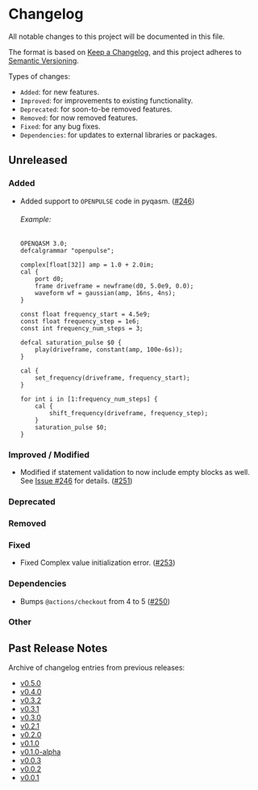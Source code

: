# Changelog

All notable changes to this project will be documented in this file.

The format is based on [Keep a Changelog](https://keepachangelog.com/en/1.1.0/), and this project adheres to [Semantic Versioning](https://semver.org/spec/v2.0.0.html).

Types of changes:
- `Added`: for new features.
- `Improved`: for improvements to existing functionality.
- `Deprecated`: for soon-to-be removed features.
- `Removed`: for now removed features.
- `Fixed`: for any bug fixes.
- `Dependencies`: for updates to external libraries or packages.

## Unreleased

### Added
- Added support to `OPENPULSE` code in pyqasm. ([#246](https://github.com/qBraid/pyqasm/pull/246))
  ###### Example:
  ```qasm
  OPENQASM 3.0;
  defcalgrammar "openpulse";
    
  complex[float[32]] amp = 1.0 + 2.0im;
  cal {
      port d0;
      frame driveframe = newframe(d0, 5.0e9, 0.0);
      waveform wf = gaussian(amp, 16ns, 4ns);
  }
    
  const float frequency_start = 4.5e9;
  const float frequency_step = 1e6;
  const int frequency_num_steps = 3;
  
  defcal saturation_pulse $0 {
      play(driveframe, constant(amp, 100e-6s));
  }
    
  cal {
      set_frequency(driveframe, frequency_start);
  }
    
  for int i in [1:frequency_num_steps] {
      cal {
          shift_frequency(driveframe, frequency_step);
      }
      saturation_pulse $0;
  }
  ```

### Improved / Modified
- Modified if statement validation to now include empty blocks as well. See [Issue #246](https://github.com/qBraid/pyqasm/issues/246) for details. ([#251](https://github.com/qBraid/pyqasm/pull/251))

### Deprecated

### Removed

### Fixed
- Fixed Complex value initialization error. ([#253](https://github.com/qBraid/pyqasm/pull/253))

### Dependencies
- Bumps `@actions/checkout` from 4 to 5 ([#250](https://github.com/qBraid/pyqasm/pull/250))

### Other

## Past Release Notes

Archive of changelog entries from previous releases:

- [v0.5.0](https://github.com/qBraid/pyqasm/releases/tag/v0.5.0)
- [v0.4.0](https://github.com/qBraid/pyqasm/releases/tag/v0.4.0)
- [v0.3.2](https://github.com/qBraid/pyqasm/releases/tag/v0.3.2)
- [v0.3.1](https://github.com/qBraid/pyqasm/releases/tag/v0.3.1)
- [v0.3.0](https://github.com/qBraid/pyqasm/releases/tag/v0.3.0)
- [v0.2.1](https://github.com/qBraid/pyqasm/releases/tag/v0.2.1)
- [v0.2.0](https://github.com/qBraid/pyqasm/releases/tag/v0.2.0)
- [v0.1.0](https://github.com/qBraid/pyqasm/releases/tag/v0.1.0)
- [v0.1.0-alpha](https://github.com/qBraid/pyqasm/releases/tag/v0.1.0-alpha)
- [v0.0.3](https://github.com/qBraid/pyqasm/releases/tag/v0.0.3)
- [v0.0.2](https://github.com/qBraid/pyqasm/releases/tag/v0.0.2)
- [v0.0.1](https://github.com/qBraid/pyqasm/releases/tag/v0.0.1)
